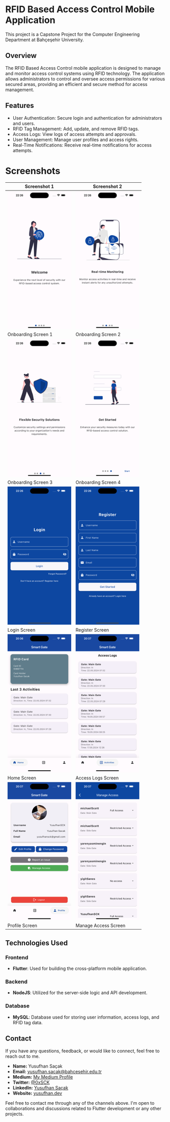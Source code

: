# RFID Based Access Control Mobile Application

This project is a Capstone Project for the Computer Engineering Department at Bahçeşehir University.

## Overview

The RFID Based Access Control mobile application is designed to manage and monitor access control systems using RFID technology. The application allows administrators to control and oversee access permissions for various secured areas, providing an efficient and secure method for access management.

## Features

- User Authentication: Secure login and authentication for administrators and users.
- RFID Tag Management: Add, update, and remove RFID tags.
- Access Logs: View logs of access attempts and approvals.
- User Management: Manage user profiles and access rights.
- Real-Time Notifications: Receive real-time notifications for access attempts.

# Screenshots

| Screenshot 1 | Screenshot 2 |
|--------------|--------------|
| <img src="images/onboarding1.png" alt="Onboarding Screen 1" width="200"/> | <img src="images/onboarding2.png" alt="Onboarding Screen 2" width="200"/> |
| Onboarding Screen 1 | Onboarding Screen 2 |
| <img src="images/onboarding3.png" alt="Onboarding Screen 3" width="200"/> | <img src="images/onboarding4.png" alt="Onboarding Screen 4" width="200"/> |
| Onboarding Screen 3 | Onboarding Screen 4 |
| <img src="images/login.png" alt="Login Screen" width="200"/> | <img src="images/register.png" alt="Register Screen" width="200"/> |
| Login Screen | Register Screen |
| <img src="images/home.png" alt="Home Screen" width="200"/> | <img src="images/logs.png" alt="Access Logs Screen" width="200"/> |
| Home Screen | Access Logs Screen |
| <img src="images/profile.png" alt="Profile Screen" width="200"/> | <img src="images/manage_access.png" alt="Manage Access Screen" width="200"/> |
| Profile Screen | Manage Access Screen |

## Technologies Used

### Frontend

- **Flutter**: Used for building the cross-platform mobile application.

### Backend

- **NodeJS**: Utilized for the server-side logic and API development.

### Database

- **MySQL**: Database used for storing user information, access logs, and RFID tag data.

## Contact

If you have any questions, feedback, or would like to connect, feel free to reach out to me.

- **Name:** Yusufhan Saçak
- **Email:** [yusufhan.sacak@bahcesehir.edu.tr](mailto:yusufhan.sacak@bahcesehir.edu.tr)
- **Medium:** [My Medium Profile](https://medium.com/@yusufhansacak)
- **Twitter:** [@0xSCK](https://twitter.com/0xSCK)
- **LinkedIn:** [Yusufhan Saçak](https://www.linkedin.com/in/yusufhansacak/)
- **Website:** [yusufhan.dev](https://yusufhan.dev/)

Feel free to contact me through any of the channels above. I'm open to collaborations and discussions related to Flutter development or any other projects.
